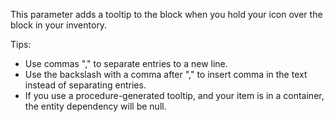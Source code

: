 This parameter adds a tooltip to the block when you hold your icon over the block in your inventory.

Tips:

* Use commas "," to separate entries to a new line.
* Use the backslash with a comma after "\," to insert comma in the text instead of separating entries.
* If you use a procedure-generated tooltip, and your item is in a container, the entity dependency will be null.